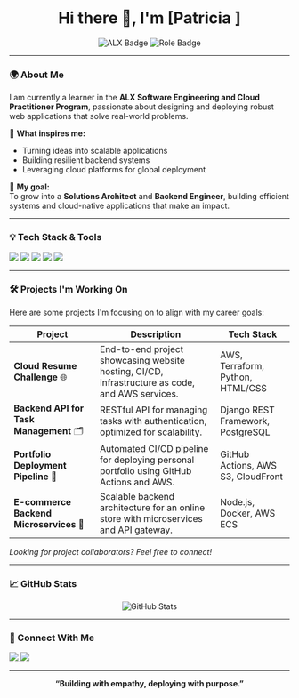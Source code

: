 <!-- Professional GitHub Profile README Template -->

<h1 align="center">Hi there 👋, I'm [Patricia ]</h1>

<p align="center">
  <img src="https://img.shields.io/badge/ALX%20Learner-Software%20Engineering%20%26%20Cloud%20Practitioner-blue" alt="ALX Badge" />
  <img src="https://img.shields.io/badge/Role-Aspiring%20Solutions%20Architect%20%26%20Backend%20Engineer-green" alt="Role Badge" />
</p>

---

### 🌍 About Me

I am currently a learner in the **ALX Software Engineering and Cloud Practitioner Program**, passionate about designing and deploying robust web applications that solve real-world problems.

🚀 **What inspires me:**  
- Turning ideas into scalable applications  
- Building resilient backend systems  
- Leveraging cloud platforms for global deployment  

🎯 **My goal:**  
To grow into a **Solutions Architect** and **Backend Engineer**, building efficient systems and cloud-native applications that make an impact.

---

### 💡 Tech Stack & Tools

<p>
  <img src="https://img.shields.io/badge/Backend-Python%20%7C%20Django%20%7C%20Node.js-blue" />
  <img src="https://img.shields.io/badge/Cloud-AWS%20%7C%20EC2%20%7C%20S3%20%7C%20CloudFormation-orange" />
  <img src="https://img.shields.io/badge/Databases-PostgreSQL%20%7C%20MongoDB-lightgrey" />
  <img src="https://img.shields.io/badge/DevOps-GitHub%20Actions%20%7C%20CI/CD%20%7C%20Docker-important" />
  <img src="https://img.shields.io/badge/Others-HTML%20%7C%20CSS%20%7C%20JavaScript-yellow" />
</p>

---

### 🛠️ Projects I'm Working On

Here are some projects I'm focusing on to align with my career goals:

| Project | Description | Tech Stack |
|---------|-------------|------------|
| **Cloud Resume Challenge** 🌐 | End-to-end project showcasing website hosting, CI/CD, infrastructure as code, and AWS services. | AWS, Terraform, Python, HTML/CSS |
| **Backend API for Task Management** 🗂️ | RESTful API for managing tasks with authentication, optimized for scalability. | Django REST Framework, PostgreSQL |
| **Portfolio Deployment Pipeline** 🚀 | Automated CI/CD pipeline for deploying personal portfolio using GitHub Actions and AWS. | GitHub Actions, AWS S3, CloudFront |
| **E-commerce Backend Microservices** 🛒 | Scalable backend architecture for an online store with microservices and API gateway. | Node.js, Docker, AWS ECS |

*Looking for project collaborators? Feel free to connect!*

---

### 📈 GitHub Stats

<p align="center">
  <img src="https://github-readme-stats.vercel.app/api?username=[PatriciaDadzie]&show_icons=true&theme=radical" alt="GitHub Stats" />
</p>

---

### 🤝 Connect With Me

<p>
  <a href="https://www.linkedin.com/in/[patricia-dadzie-bb8b4b14b]/" target="_blank">
    <img src="https://img.shields.io/badge/LinkedIn-Connect-blue" />
  </a>
  <a href="mailto:[pdadzie502@gmail.com]">
    <img src="https://img.shields.io/badge/Email-Contact-red" />
  </a>
</p>

---

<div align="center">
  <strong>“Building with empathy, deploying with purpose.”</strong>
</div>

